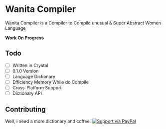 # Wanita Compiler
Wanita Compiler is a Compiler to Compile unusual &amp; Super Abstract Women Language

**Work On Progress**

## Todo
 - [ ] Written in Crystal
 - [ ] 0.1.0 Version
 - [ ] Language Dictionary
 - [ ] Efficiency Memory While do Compile
 - [ ] Cross-Platform Support
 - [ ] Dictionary API
 
## Contributing

Well, i need a more dictionary and coffee. 
[![Support via PayPal](https://img.shields.io/badge/Donate-PayPal-green.svg)](https://www.paypal.me/Jihantoro/)
